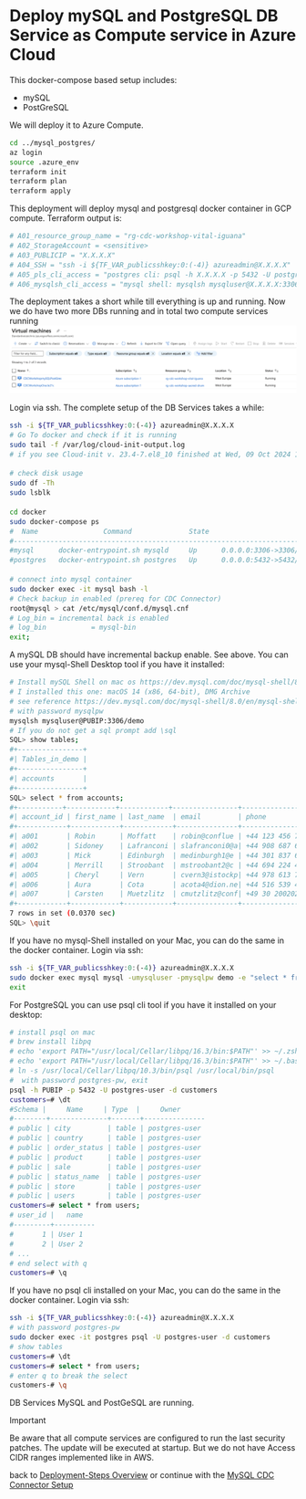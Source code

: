 # Deploy mySQL and PostgreSQL DB Service as Compute service in Azure Cloud

This docker-compose based setup includes:

- mySQL
- PostGreSQL

We will deploy it to Azure Compute.

```bash
cd ../mysql_postgres/
az login
source .azure_env
terraform init 
terraform plan
terraform apply
```

This deployment will deploy mysql and postgresql docker container in GCP compute.
Terraform output is:

```bash
# A01_resource_group_name = "rg-cdc-workshop-vital-iguana"
# A02_StorageAccount = <sensitive>
# A03_PUBLICIP = "X.X.X.X"
# A04_SSH = "ssh -i ${TF_VAR_publicsshkey:0:(-4)} azureadmin@X.X.X.X"
# A05_pls_cli_access = "postgres cli: psql -h X.X.X.X -p 5432 -U postgres-user -d customers"
# A06_mysqlsh_cli_access = "mysql shell: mysqlsh mysqluser@X.X.X.X:3306/demo"
```

The deployment takes a short while till everything is up and running. 
Now we do have two more DBs running and in total two compute services running
![ Azure compute services](img/azure_db_computes.png)

Login via ssh. The complete setup of the DB Services takes a while:

```bash
ssh -i ${TF_VAR_publicsshkey:0:(-4)} azureadmin@X.X.X.X
# Go To docker and check if it is running
sudo tail -f /var/log/cloud-init-output.log
# if you see Cloud-init v. 23.4-7.el8_10 finished at Wed, 09 Oct 2024 15:22:01 +0000. Datasource DataSourceAzure [seed=/dev/sr0].  Up 1372.70 seconds

# check disk usage
sudo df -Th 
sudo lsblk

cd docker  
sudo docker-compose ps 
#  Name                Command              State                          Ports                       
#------------------------------------------------------------------------------------------------------
#mysql      docker-entrypoint.sh mysqld     Up      0.0.0.0:3306->3306/tcp,:::3306->3306/tcp, 33060/tcp
#postgres   docker-entrypoint.sh postgres   Up      0.0.0.0:5432->5432/tcp,:::5432->5432/tcp  

# connect into mysql container
sudo docker exec -it mysql bash -l
# Check backup in enabled (prereq for CDC Connector)
root@mysql > cat /etc/mysql/conf.d/mysql.cnf
# Log_bin = incremental back is enabled
# log_bin           = mysql-bin
exit;
```

A mySQL DB should have incremental backup enable. See above.
You can use your mysql-Shell Desktop tool if you have it installed:

```bash
# Install mySQL Shell on mac os https://dev.mysql.com/doc/mysql-shell/8.0/en/mysql-shell-install-macos-quick.html
# I installed this one: macOS 14 (x86, 64-bit), DMG Archive
# see reference https://dev.mysql.com/doc/mysql-shell/8.0/en/mysql-shell-commands.html
# with password mysqlpw
mysqlsh mysqluser@PUBIP:3306/demo
# If you do not get a sql prompt add \sql
SQL> show tables;
#+----------------+
#| Tables_in_demo |
#+----------------+
#| accounts       |
#+----------------+
SQL> select * from accounts;
#+-----------+------------+------------+----------------+---------------+----------------+---------------+---------------------+----------------------
#| account_id | first_name | last_name  | email         | phone         | address        | country       | create_ts           | update_ts           |
#+------------+------------+------------+---------------+---------------+----------------+---------------+---------------------+---------------------+
#| a001       | Robin      | Moffatt    | robin@conflue | +44 123 456 78| 22 Acacia Avenu| United Kingdom| 2024-08-15 12:21:36 | 2024-08-15 12:21:36 |
#| a002       | Sidoney    | Lafranconi | slafranconi0@a| +44 908 687 66| 40 Kensington P| United Kingdom| 2024-08-15 12:21:36 | 2024-08-15 12:21:36 |
#| a003       | Mick       | Edinburgh  | medinburgh1@e | +44 301 837 65| 27 Blackbird La| United Kingdom| 2024-08-15 12:21:36 | 2024-08-15 12:21:36 |
#| a004       | Merrill    | Stroobant  | mstroobant2@c | +44 694 224 49| 4053 Corry Circ| United Kingdom| 2024-08-15 12:21:36 | 2024-08-15 12:21:36 |
#| a005       | Cheryl     | Vern       | cvern3@istockp| +44 978 613 72| 993 Loomis Junc| United Kingdom| 2024-08-15 12:21:36 | 2024-08-15 12:21:36 |
#| a006       | Aura       | Cota       | acota4@dion.ne| +44 516 539 43| 5106 Waxwing Pa| United Kingdom| 2024-08-15 12:21:36 | 2024-08-15 12:21:36 |
#| a007       | Carsten    | Muetzlitz  | cmutzlitz@conf| +49 30 200202 | 13595 Berlin   | Germany       | 2024-08-15 12:21:36 | 2024-08-15 12:21:36 |
#+------------+------------+------------+---------------+---------------+----------------+---------------+---------------------+---------------------+
7 rows in set (0.0370 sec)
SQL> \quit
```

If you have no mysql-Shell installed on your Mac, you can do the same in the docker container. Login via ssh:

```bash
ssh -i ${TF_VAR_publicsshkey:0:(-4)} azureadmin@X.X.X.X
sudo docker exec mysql mysql -umysqluser -pmysqlpw demo -e "select * from accounts;"
exit
```

For PostgreSQL you can use psql cli tool if you have it installed on your desktop:

```bash
# install psql on mac
# brew install libpq
# echo 'export PATH="/usr/local/Cellar/libpq/16.3/bin:$PATH"' >> ~/.zshrc
# echo 'export PATH="/usr/local/Cellar/libpq/16.3/bin:$PATH"' >> ~/.bash_profile
# ln -s /usr/local/Cellar/libpq/10.3/bin/psql /usr/local/bin/psql
#  with password postgres-pw, exit
psql -h PUBIP -p 5432 -U postgres-user -d customers
customers=# \dt
#Schema |     Name     | Type  |     Owner     
#--------+--------------+-------+---------------
# public | city         | table | postgres-user
# public | country      | table | postgres-user
# public | order_status | table | postgres-user
# public | product      | table | postgres-user
# public | sale         | table | postgres-user
# public | status_name  | table | postgres-user
# public | store        | table | postgres-user
# public | users        | table | postgres-user
customers=# select * from users;
# user_id |   name   
#---------+----------
#       1 | User 1
#       2 | User 2
# ...
# end select with q
customers=# \q
```

If you have no psql cli installed on your Mac, you can do the same in the docker container. Login via ssh:

```bash
ssh -i ${TF_VAR_publicsshkey:0:(-4)} azureadmin@X.X.X.X
# with password postgres-pw
sudo docker exec -it postgres psql -U postgres-user -d customers
# show tables
customers=# \dt
customers=# select * from users;
# enter q to break the select
customers-# \q
```

DB Services MySQL and PostGeSQL are running.

> [!IMPORTANT]
> Be aware that all compute services are configured to run the last security patches. The update will be executed at startup. But we do not have Access CIDR ranges implemented like in AWS.

back to [Deployment-Steps Overview](../README.md) or continue with the [MySQL CDC Connector Setup](../ccloud-source-mysql-cdc-connector/README.md )
